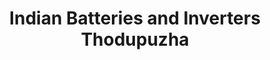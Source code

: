 ---
title: "Indian Batteries and Inverters Thodupuzha"
url: /thodupuzha/indian-batteries-and-inverters-thodupuzha/
shop: shop
---